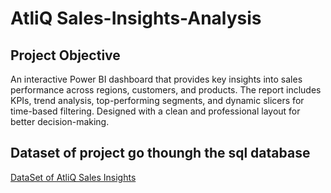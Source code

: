 # AtliQ Sales-Insights-Analysis
## Project Objective 
An interactive Power BI dashboard that provides key insights into sales performance across regions, customers, and products. The report includes KPIs, trend analysis, top-performing segments, and dynamic slicers for time-based filtering. Designed with a clean and professional layout for better decision-making.

## Dataset of project go thoungh the sql database 
<a href="">DataSet of AtliQ Sales Insights</a>
